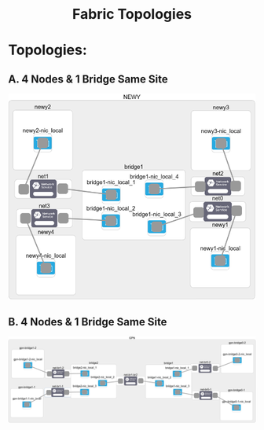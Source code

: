 <!-- PROJECT LOGO -->
<br />
<p align="center">
  <h1 align="center">Fabric Topologies</h3>
</p>

# Topologies:

## A. 4 Nodes & 1 Bridge Same Site

![alt text](https://github.com/FerasHamam/Dynamic-Resource-Control-Experiment/blob/master/Fabric-Experiments/exp1-ovs-4N1B/fig/Testbed-openvswitch-1.png)

## B. 4 Nodes & 1 Bridge Same Site

![alt text](https://github.com/FerasHamam/Dynamic-Resource-Control-Experiment/blob/master/Fabric-Experiments/exp2-ovs-4N2B/fig/Testbed-openvswitch-2.png?raw=true)
